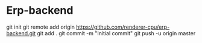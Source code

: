# Erp-backend
git init
git remote add origin https://github.com/renderer-cpu/erp-backend.git
git add .
git commit -m "Initial commit"
git push -u origin master
